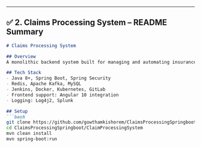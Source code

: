 
---

## ✅ **2. Claims Processing System – README Summary**

```markdown
# Claims Processing System

## Overview
A monolithic backend system built for managing and automating insurance claims. The system supports claim validation, processing, reporting, and real-time updates for insurance agents through REST APIs.

## Tech Stack
- Java 8+, Spring Boot, Spring Security
- Redis, Apache Kafka, MySQL
- Jenkins, Docker, Kubernetes, GitLab
- Frontend support: Angular 10 integration
- Logging: Log4j2, Splunk

## Setup
```bash
git clone https://github.com/gowthamkishorem/ClaimsProcessingSpringboot.git
cd ClaimsProcessingSpringboot/ClaimProcessingSystem
mvn clean install
mvn spring-boot:run
